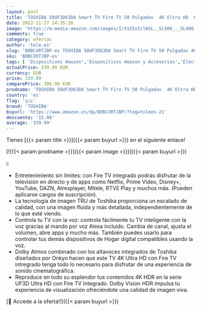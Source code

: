 ```yaml
---
layout: post
title: 'TOSHIBA 50UF3D63DA Smart TV Fire TV 50 Pulgadas  4K Ultra HD  HDR10  Prime Video  Netflix  Control de Voz Alexa  HDMI 2.1  Baja latencia para Gaming  Bluetooth  USB  Sonido Onkyo  Airplay '
date: 2022-11-27 14:35:28
image: 'https://m.media-amazon.com/images/I/41S5xIclW1L._SL500_._SL400_.jpg'
comments: true
category: ofertas
author: 'tole.es'
slug: 'B0BCXRTJBP-es TOSHIBA 50UF3D63DA Smart TV Fire TV 50 Pulgadas 4K Ultra...'
sku: 'B0BCXRTJBP-es'
tags: [ 'Dispositivos Amazon','Dispositivos Amazon y Accesorios','Electrónica','Fire TV','TV, vídeo y home cinema','Televisores','Televisores inteligentes','smart','toshiba','tv','🇪🇸', ]
actualPrice: 339.99 EUR
currency: EUR
price: 339.99
comparePrice: 399.99 EUR
prodname: 'TOSHIBA 50UF3D63DA Smart TV Fire TV 50 Pulgadas  4K Ultra HD  HDR10  Prime Video  Netflix  Control de Voz Alexa  HDMI 2.1  Baja latencia para Gaming  Bluetooth  USB  Sonido Onkyo  Airplay '
country: 'es'
flag: '🇪🇸'
brand: 'TOSHIBA'
buyurl: 'https://www.amazon.es/dp/B0BCXRTJBP/?tag=tolees-21'
descuento: '15.00'
average: '339.99'
---
```


Tienes [{{< param title >}}]({{< param buyurl >}}) en el siguiente enlace!

[![{{< param prodname >}}]({{< param image >}})]({{< param buyurl >}})

ℹ️:

- Entretenimiento sin límites: con Fire TV integrado podrás disfrutar de la televisión en directo y de apps como Netflix, Prime Video, Disney+, YouTube, DAZN, Atresplayer, Mitele, RTVE Play y muchos más. (Pueden aplicarse cargos de suscripción).
- La tecnología de imagen TRU de Toshiba proporciona un escalado de calidad, con una imagen fluida y más detallada, independientemente de lo que esté viendo.
- Controla tu TV con la voz: controla fácilmente tu TV inteligente con la voz gracias al mando por voz Alexa incluido. Cambia de canal, ajusta el volumen, abre apps y mucho más. También puedes usarlo para controlar tus demás dispositivos de Hogar digital compatibles usando la voz.
- Dolby Atmos combinado con los altavoces integrados de Toshiba diseñados por Onkyo hacen que este TV 4K Ultra HD con Fire TV intregrado tenga todo lo necesario para disfrutar de una experiencia de sonido cinematográfica.
- Reproduce en todo su esplendor tus contenidos 4K HDR en la serie UF3D Ultra HD con Fire TV Integrado. Dolby Vision HDR impulsa tu experiencia de visualización ofreciéndote una calidad de imagen viva.

[🛒 Accede a la oferta!!]({{< param buyurl >}})
